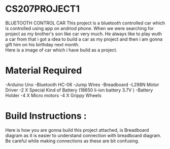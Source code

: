 # CS207PROJECT1
BLUETOOTH CONTROL CAR
This project is a bluetooth controlled car which is controlled using app on andriod phone. When we were searching for project as my brother's
son like car very much. He always like to play wuth a car from that i got a idea to build a car as my project and then i am gonna gift him on 
his birthday next month.<BR/>
Here is a image of car which i have build as a project. 

# Material Required
-Arduino Uno
-Bluetooth HC-06
-Jump Wires
-Breadboard
-L298N Motor Driver
-2 X Special Kind of Battery (18650 li-ion battery 3.7V  )
-Battery Holder
-4 X Micro motors 
-4 X Grippy Wheels

# Build Instructions :
Here is how you are gonna build this project attached, is Breadboard diagram as it is easier to understand connection with breadboard diagram.
Be careful while making connections as these are bit confusing. 
